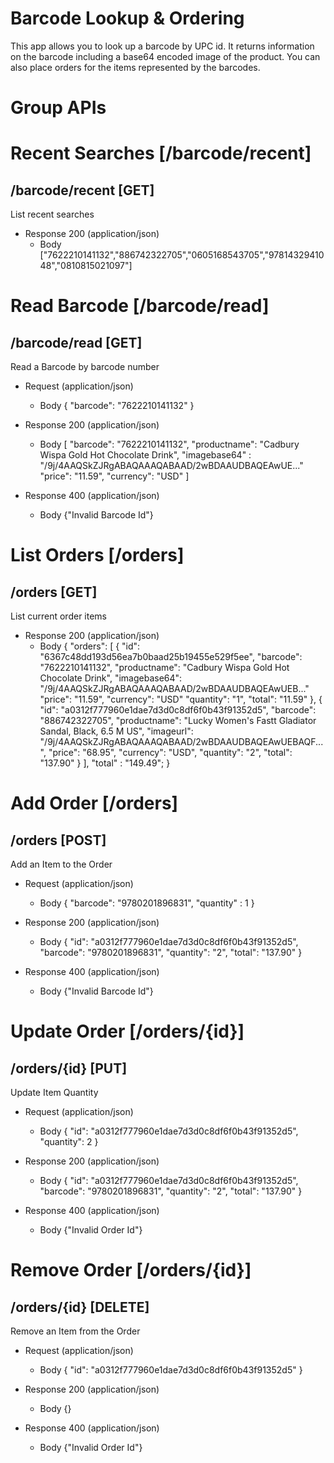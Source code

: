 # Barcode Lookup & Ordering

This app allows you to look up a barcode by UPC id. It returns information on the barcode including a base64 encoded image of the product. You can also place orders for the items represented by the barcodes.

# Group APIs

# Recent Searches [/barcode/recent]

## /barcode/recent [GET]

List recent searches

+ Response 200 (application/json)
    + Body
            ["7622210141132","886742322705","0605168543705","9781432941048","0810815021097"]


# Read Barcode [/barcode/read]

## /barcode/read [GET]

Read a Barcode by barcode number

+ Request (application/json)
    + Body
            {
              "barcode": "7622210141132"
            }

+ Response 200 (application/json)
    + Body
            [
              "barcode": "7622210141132",
              "productname": "Cadbury Wispa Gold Hot Chocolate Drink",
              "imagebase64" : "/9j/4AAQSkZJRgABAQAAAQABAAD/2wBDAAUDBAQEAwUE..."
              "price": "11.59",
              "currency": "USD"
            ]

+ Response 400 (application/json)
    + Body
            {"Invalid Barcode Id"}


# List Orders [/orders]

## /orders [GET]

List current order items

+ Response 200 (application/json)
    + Body
    {
      "orders": [
        {
          "id": "6367c48dd193d56ea7b0baad25b19455e529f5ee",
          "barcode": "7622210141132",
          "productname": "Cadbury Wispa Gold Hot Chocolate Drink",
          "imagebase64": "/9j/4AAQSkZJRgABAQAAAQABAAD/2wBDAAUDBAQEAwUEB..."
          "price": "11.59",
          "currency": "USD"
          "quantity": "1",
          "total": "11.59"
        },
        {
          "id": "a0312f777960e1dae7d3d0c8df6f0b43f91352d5",
          "barcode": "886742322705",
          "productname": "Lucky Women's Fastt Gladiator Sandal, Black, 6.5 M US",
          "imageurl": "/9j/4AAQSkZJRgABAQAAAQABAAD/2wBDAAUDBAQEAwUEBAQF...",
          "price": "68.95",
          "currency": "USD",
          "quantity": "2",
          "total": "137.90"
        }
      ],
      "total" : "149.49";
    }

# Add Order [/orders]

## /orders [POST]

Add an Item to the Order


+ Request (application/json)
    + Body
            {
              "barcode": "9780201896831",
              "quantity" : 1
            }

+ Response 200 (application/json)
    + Body
            {
              "id": "a0312f777960e1dae7d3d0c8df6f0b43f91352d5",
              "barcode": "9780201896831",
              "quantity": "2",
              "total": "137.90"
            }

+ Response 400 (application/json)
    + Body
            {"Invalid Barcode Id"}

# Update Order [/orders/{id}]

## /orders/{id} [PUT]

Update Item Quantity

+ Request (application/json)
    + Body
            {
              "id": "a0312f777960e1dae7d3d0c8df6f0b43f91352d5",
              "quantity": 2
            }

+ Response 200 (application/json)
    + Body
            {
              "id": "a0312f777960e1dae7d3d0c8df6f0b43f91352d5",
              "barcode": "9780201896831",
              "quantity": "2",
              "total": "137.90"
            }

+ Response 400 (application/json)
    + Body
            {"Invalid Order Id"}


# Remove Order [/orders/{id}]

## /orders/{id} [DELETE]

Remove an Item from the Order

+ Request (application/json)
    + Body
            {
              "id": "a0312f777960e1dae7d3d0c8df6f0b43f91352d5"
            }

+ Response 200 (application/json)
    + Body
            {}

+ Response 400 (application/json)
    + Body
            {"Invalid Order Id"}
